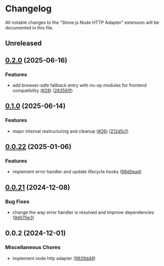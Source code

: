# Changelog

All notable changes to the "Stone.js Node HTTP Adapter" extension will be documented in this file.

## Unreleased

## [0.2.0](https://github.com/stone-foundation/stone-js-node-http-adapter/compare/v0.1.0...v0.2.0) (2025-06-16)


### Features

* add browser-safe fallback entry with no-op modules for frontend compatibility ([#28](https://github.com/stone-foundation/stone-js-node-http-adapter/issues/28)) ([283561f](https://github.com/stone-foundation/stone-js-node-http-adapter/commit/283561f29362028730f78fd875a92d4ecb3bf885))

## [0.1.0](https://github.com/stone-foundation/stone-js-node-http-adapter/compare/v0.0.22...v0.1.0) (2025-06-14)


### Features

* major internal restructuring and cleanup ([#26](https://github.com/stone-foundation/stone-js-node-http-adapter/issues/26)) ([212d5cf](https://github.com/stone-foundation/stone-js-node-http-adapter/commit/212d5cf2d2a30d0b92bae3c6cbab5d343a9eec7e))

## [0.0.22](https://github.com/stonemjs/node-http-adapter/compare/v0.0.21...v0.0.22) (2025-01-06)


### Features

* implement error handler and update lifecycle hooks ([98d0ead](https://github.com/stonemjs/node-http-adapter/commit/98d0eadf76b2b9d63c37e48bbb51cdef92f3d34a))

## [0.0.21](https://github.com/stone-foundation/stone-js-node-http-adapter/compare/v0.0.2...v0.0.21) (2024-12-08)


### Bug Fixes

* change the way error handler is resolved and improve dependencies ([9d070e3](https://github.com/stone-foundation/stone-js-node-http-adapter/commit/9d070e3e3d9f25f224e17a2e0e7d20019f4bc062))

## 0.0.2 (2024-12-01)


### Miscellaneous Chores

* implement node http adapter ([9929d49](https://github.com/stone-foundation/stone-js-node-http-adapter/commit/9929d494d97af9b76f0eedfbba8a3119e7dc4922))
